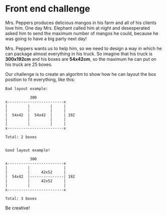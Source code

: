 # Front end challenge

Mrs. Peppers produces delicious mangos in his farm and all of his clients love him. One day Mrs. Elephant called him at night and desesperated asked him to send the maximum number of mangos he could, because he was going to have a big party next day!

Mrs. Peppers wants us to help him, so we need to design a way in which he can package almost everything in his truck. So imagine that his truck is **300x192cm** and his boxes are **54x42cm**, so the maximum he can put on his truck are 25 boxes.

Our challenge is to create an algoritm to show how he can layout the box position to fit everything, like this:

```
Bad layout example:

           300
x-------------------------x
|         |         |     |              
|         |         |     |
|  54x42  |  54x42  |     | 192
|         |         |     |     
|         |         |     |          
x-------------------------x

Total: 2 boxes


Good layout example!

           300
x-------------------------x
|         |               |
|         |     42x52     |
|  54x42  |---------------| 192
|         |     42x52     |
|         |               | 
x-------------------------x

Total: 3 boxes

```

Be creative!

